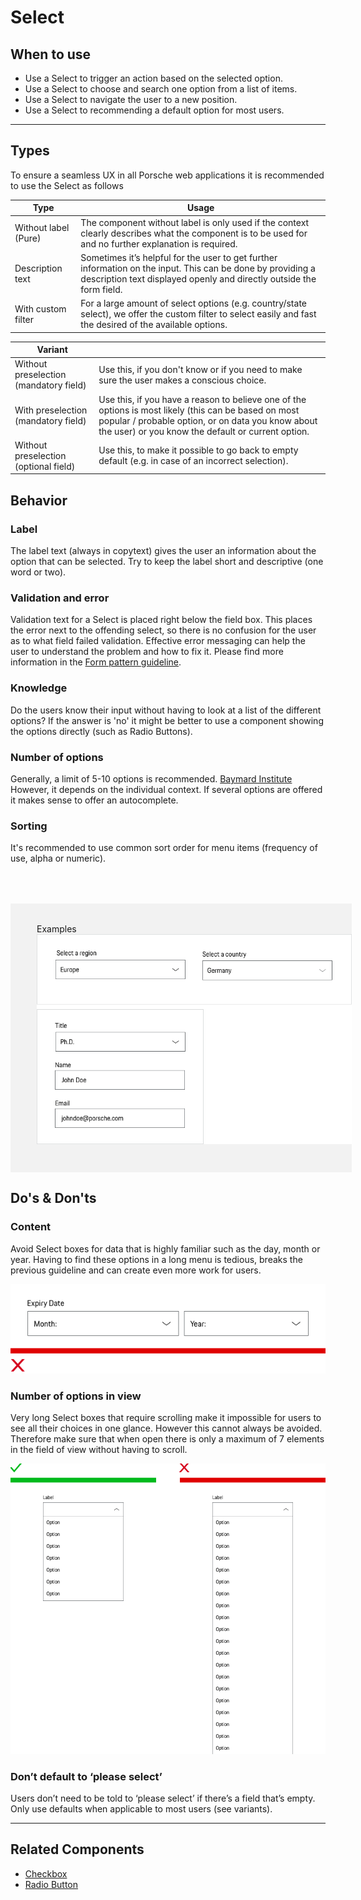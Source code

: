 # Select

<TableOfContents></TableOfContents>

## When to use
- Use a Select to trigger an action based on the selected option.  
- Use a Select to choose and search one option from a list of items.  
- Use a Select to navigate the user to a new position.  
- Use a Select to recommending a default option for most users.

---

## Types

To ensure a seamless UX in all Porsche web applications it is recommended to use the Select as follows

| Type | Usage |
|----|----|
| Without label (Pure) | The component without label is only used if the context clearly describes what the component is to be used for and no further explanation is required. |
| Description text | Sometimes it’s helpful for the user to get further information on the input. This can be done by providing a description text displayed openly and directly outside the form field. |
| With custom filter | For a large amount of select options (e.g. country/state select), we offer the custom filter to select easily and fast the desired of the available options. |

| Variant |  |
|----|----|
| Without preselection (mandatory field) | Use this, if you don't know or if you need to make sure the user makes a conscious choice. |
| With preselection (mandatory field) | Use this, if you have a reason to believe one of the options is most likely (this can be based on most popular / probable option, or on data you know about the user) or you know the default or current option. |
| Without preselection (optional field) | Use this, to make it possible to go back to empty default (e.g. in case of an incorrect selection). |

## Behavior

### Label
The label text (always in copytext) gives the user an information about the option that can be selected. Try to keep the label short and descriptive (one word or two).

### Validation and error
Validation text for a Select is placed right below the field box. This places the error next to the offending select,
so there is no confusion for the user as to what field failed validation. Effective error messaging can help the user to understand the problem and how to fix it. Please find more information in the [Form pattern guideline](patterns/forms).

### Knowledge
Do the users know their input without having to look at a list of the different options? If the answer is 'no' it might be better to use a component showing the options directly (such as Radio Buttons).

### Number of options
Generally, a limit of 5-10 options is recommended. [Baymard Institute](https://baymard.com/blog/drop-down-usability) However, it depends on the individual context. If several options are offered it makes sense to offer an autocomplete.

### Sorting
It's recommended to use common sort order for menu items (frequency of use, alpha or numeric).


<div style="background:#F2F2F2; width:100%; margin-top: 64px; padding-top: 32px; padding-left: 42px; padding-bottom: 42px;">
   <p-headline variant="headline-3" tag="h3" style="margin-bottom: 24px;">Examples</p-headline>
   <img src="./assets/select-examples.png" alt="Examples for select usage" />
</div>

## Do's & Don'ts

### Content
Avoid Select boxes for data that is highly familiar such as the day, month or year. Having to find these options in a long menu is tedious, breaks the previous guideline and can create even more work for users.

![Example for alignment](./assets/select-dont-content.png)

### Number of options in view
Very long Select boxes that require scrolling make it impossible for users to see all their choices in one glance. However this cannot always be avoided. Therefore make sure that when open there is only a maximum of 7 elements in the field of view without having to scroll.

![Example for alignment](./assets/select-dont-items.png)

### Don’t default to ‘please select’
Users don’t need to be told to ‘please select’ if there’s a field that’s empty. Only use defaults when applicable to most users (see variants).

---

## Related Components

* [Checkbox](components/checkbox)
* [Radio Button](components/radio-button)

